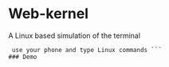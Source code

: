 # Web-kernel
A Linux based simulation of the terminal
``` Imagine if you forgot your computer at home and you're about to 
 use your phone and type Linux commands ```
### Demo
